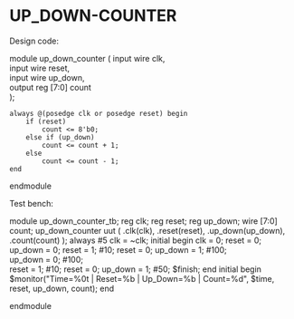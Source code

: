 # UP_DOWN-COUNTER

Design code:

module up_down_counter (
    input wire clk,         
    input wire reset,      
    input wire up_down,    
    output reg [7:0] count  
);

    always @(posedge clk or posedge reset) begin
        if (reset) 
            count <= 8'b0;  
        else if (up_down) 
            count <= count + 1;  
        else 
            count <= count - 1; 
    end

endmodule

Test bench:


module up_down_counter_tb;
    reg clk;
    reg reset;
    reg up_down;
    wire [7:0] count;
    up_down_counter uut (
        .clk(clk),
        .reset(reset),
        .up_down(up_down),
        .count(count)
    );
    always #5 clk = ~clk; 
    initial begin
        clk = 0;
        reset = 0;
        up_down = 0;
        reset = 1;
        #10;
        reset = 0;
        up_down = 1; 
        #100;      
        up_down = 0; 
        #100;  
        reset = 1;
        #10;
        reset = 0;
        up_down = 1; 
        #50;
        $finish;
    end
    initial begin
        $monitor("Time=%0t | Reset=%b | Up_Down=%b | Count=%d", $time, reset, up_down, count);
    end

endmodule

